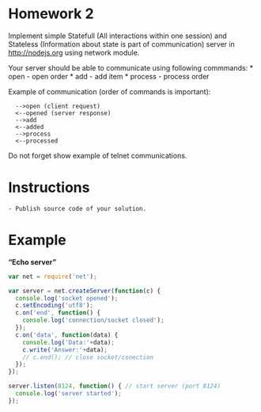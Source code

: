 # Homework 2
Implement simple Statefull (All interactions within one session) and Stateless (Information about state is part of communication) server in http://nodejs.org using network module.

Your server should be able to communicate using following commmands: * open - open order * add - add item * process - process order

Example of communication (order of commands is important):
```
  -->open (client request)
  <--opened (server response)
  -->add
  <--added
  -->process
  <--processed
```

Do not forget show example of telnet communications.

# Instructions
    - Publish source code of your solution.

# Example
**“Echo server”**

```javascript
var net = require('net');

var server = net.createServer(function(c) {
  console.log('socket opened');
  c.setEncoding('utf8');
  c.on('end', function() {
    console.log('connection/socket closed');
  });
  c.on('data', function(data) {
    console.log('Data:'+data);
    c.write('Answer:'+data);
    // c.end(); // close socket/conection
  });
});

server.listen(8124, function() { // start server (port 8124)
  console.log('server started');
});
```
